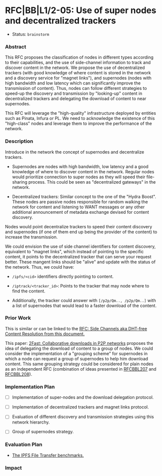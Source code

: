 # RFC|BB|L1/2-05: Use of super nodes and decentralized trackers
* Status: `brainstorm`

### Abstract

This RFC proposes the classification of nodes in different types according to their capabilities, and the use of side-channel information to track and discover content in the network. We propose the use of decentralized trackers (with good knowledge of where content is stored in the network and a discovery service for "magnet links"), and supernodes (nodes with high bandwidth and low latency which can significantly improve the transmission of content). Thus, nodes can follow different strategies to speed-up the discovery and transmission by "looking-up" content in decentralized trackers and delegating the download of content to near supernodes.

This RFC will leverage the "high-quality" infrastructure deployed by entities such as Pinata, Infura or PL. We need to acknowledge the existence of this "high-class" nodes and leverage them to improve the performance of the network.

### Description

Introduce in the network the concept of supernodes and decentralize trackers.

-   Supernodes are nodes with high bandwidth, low latency and a good knowledge of where to discover content in the network. Regular nodes would prioritize connection to super nodes as they will speed their file-sharing process. This could be seen as "decentralized gateways" in the network.

-   Decentralized trackers: Similar concept to the one of the "Hydra Boost". These nodes are passive nodes responsible for random walking the network for content and listening to WANT messages or any other additional announcement of metadata exchange devised for content discovery.

Nodes would point decentralize trackers to speed their content discovery and supernodes (if one of them end up being the provider of the content) to increase the transmission.

We could envision the use of side channel identifiers for content discovery, equivalent to "magnet links", which instead of pointing to the specific content, it points to the decentralized tracker that can serve your request better. These mangent links should be "alive" and update with the status of the network. Thus, we could have:

-   `/ipfs/<cid>` identifiers directly pointing to content.

-   `/iptrack/<tracker_id>`: Points to the tracker that may node where to find the content.

-   Additionally, the tracker could answer with `[/p2p/Qm.., /p2p/Qm..]` with a list of supernodes that would lead to a faster download of the content.

### Prior Work

This is similar or can be linked to the [RFC: Side Channels aka DHT-free Content Resolution from this document.](https://docs.google.com/document/d/1QKso-VwYv9jLxTN7WP_RAArrOLCZwjqdjBKQA2wa3VY/edit#)

This paper: [2Fast: Collaborative downloads in P2P networks](http://www.st.ewi.tudelft.nl/iosup/2fast06ieeep2p.pdf) proposes the idea of delegating the download of content to a group of nodes. We could consider the implementation of a "grouping scheme" for supernodes in which a node can request a group of supernodes to help him download content. This same grouping strategy could be considered for plain nodes as an independent RFC (combination of ideas presented in [RFCBBL207](./rfcBBL207) and [RFCBBL208](./rfcBBL208)).

### Implementation Plan

-   [ ] Implementation of super-nodes and the download delegation protocol.

-   [ ] Implementation of decentralized trackers and magnet links protocol.

-   [ ] Evaluation of different discovery and transmission strategies using this network hierarchy.

-   [ ] Group of supernodes strategy.

### Evaluation Plan

-   [The IPFS File Transfer benchmarks.](https://docs.google.com/document/d/1LYs3WDCwpkrBdfrnB_LE0xsxdMCIhXdCchIkbzZc8OE/edit#heading=h.nxkc23tlbqhl)

### Impact

